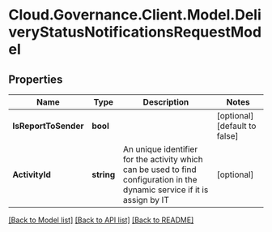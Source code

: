 # Cloud.Governance.Client.Model.DeliveryStatusNotificationsRequestModel
## Properties

Name | Type | Description | Notes
------------ | ------------- | ------------- | -------------
**IsReportToSender** | **bool** |  | [optional] [default to false]
**ActivityId** | **string** | An unique identifier for the activity which can be used to find configuration in the dynamic service if it is assign by IT | [optional] 

[[Back to Model list]](../README.md#documentation-for-models) [[Back to API list]](../README.md#documentation-for-api-endpoints) [[Back to README]](../README.md)

